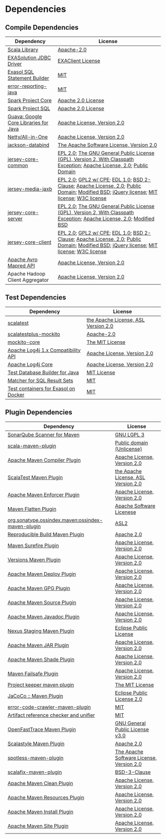 <!-- @formatter:off -->
# Dependencies

## Compile Dependencies

| Dependency                                 | License                                                                                                                                                                                            |
| ------------------------------------------ | -------------------------------------------------------------------------------------------------------------------------------------------------------------------------------------------------- |
| [Scala Library][0]                         | [Apache-2.0][1]                                                                                                                                                                                    |
| [EXASolution JDBC Driver][2]               | [EXAClient License][3]                                                                                                                                                                             |
| [Exasol SQL Statement Builder][4]          | [MIT][5]                                                                                                                                                                                           |
| [error-reporting-java][6]                  | [MIT][5]                                                                                                                                                                                           |
| [Spark Project Core][7]                    | [Apache 2.0 License][8]                                                                                                                                                                            |
| [Spark Project SQL][7]                     | [Apache 2.0 License][8]                                                                                                                                                                            |
| [Guava: Google Core Libraries for Java][9] | [Apache License, Version 2.0][10]                                                                                                                                                                  |
| [Netty/All-in-One][11]                     | [Apache License, Version 2.0][1]                                                                                                                                                                   |
| [jackson-databind][12]                     | [The Apache Software License, Version 2.0][10]                                                                                                                                                     |
| [jersey-core-common][13]                   | [EPL 2.0][14]; [The GNU General Public License (GPL), Version 2, With Classpath Exception][15]; [Apache License, 2.0][8]; [Public Domain][16]                                                      |
| [jersey-media-jaxb][17]                    | [EPL 2.0][14]; [GPL2 w/ CPE][15]; [EDL 1.0][18]; [BSD 2-Clause][19]; [Apache License, 2.0][8]; [Public Domain][16]; [Modified BSD][20]; [jQuery license][21]; [MIT license][22]; [W3C license][23] |
| [jersey-core-server][24]                   | [EPL 2.0][14]; [The GNU General Public License (GPL), Version 2, With Classpath Exception][15]; [Apache License, 2.0][8]; [Modified BSD][20]                                                       |
| [jersey-core-client][25]                   | [EPL 2.0][14]; [GPL2 w/ CPE][15]; [EDL 1.0][18]; [BSD 2-Clause][19]; [Apache License, 2.0][8]; [Public Domain][16]; [Modified BSD][20]; [jQuery license][21]; [MIT license][22]; [W3C license][23] |
| [Apache Avro Mapred API][26]               | [Apache License, Version 2.0][27]                                                                                                                                                                  |
| Apache Hadoop Client Aggregator            | [Apache License, Version 2.0][27]                                                                                                                                                                  |

## Test Dependencies

| Dependency                                 | License                                   |
| ------------------------------------------ | ----------------------------------------- |
| [scalatest][28]                            | [the Apache License, ASL Version 2.0][29] |
| [scalatestplus-mockito][30]                | [Apache-2.0][29]                          |
| [mockito-core][31]                         | [The MIT License][32]                     |
| [Apache Log4j 1.x Compatibility API][33]   | [Apache License, Version 2.0][27]         |
| [Apache Log4j Core][34]                    | [Apache License, Version 2.0][27]         |
| [Test Database Builder for Java][35]       | [MIT License][36]                         |
| [Matcher for SQL Result Sets][37]          | [MIT][5]                                  |
| [Test containers for Exasol on Docker][38] | [MIT][5]                                  |

## Plugin Dependencies

| Dependency                                              | License                                        |
| ------------------------------------------------------- | ---------------------------------------------- |
| [SonarQube Scanner for Maven][39]                       | [GNU LGPL 3][40]                               |
| [scala-maven-plugin][41]                                | [Public domain (Unlicense)][42]                |
| [Apache Maven Compiler Plugin][43]                      | [Apache License, Version 2.0][27]              |
| [ScalaTest Maven Plugin][44]                            | [the Apache License, ASL Version 2.0][29]      |
| [Apache Maven Enforcer Plugin][45]                      | [Apache License, Version 2.0][27]              |
| [Maven Flatten Plugin][46]                              | [Apache Software Licenese][10]                 |
| [org.sonatype.ossindex.maven:ossindex-maven-plugin][47] | [ASL2][10]                                     |
| [Reproducible Build Maven Plugin][48]                   | [Apache 2.0][10]                               |
| [Maven Surefire Plugin][49]                             | [Apache License, Version 2.0][27]              |
| [Versions Maven Plugin][50]                             | [Apache License, Version 2.0][27]              |
| [Apache Maven Deploy Plugin][51]                        | [Apache License, Version 2.0][27]              |
| [Apache Maven GPG Plugin][52]                           | [Apache License, Version 2.0][27]              |
| [Apache Maven Source Plugin][53]                        | [Apache License, Version 2.0][27]              |
| [Apache Maven Javadoc Plugin][54]                       | [Apache License, Version 2.0][27]              |
| [Nexus Staging Maven Plugin][55]                        | [Eclipse Public License][56]                   |
| [Apache Maven JAR Plugin][57]                           | [Apache License, Version 2.0][27]              |
| [Apache Maven Shade Plugin][58]                         | [Apache License, Version 2.0][27]              |
| [Maven Failsafe Plugin][59]                             | [Apache License, Version 2.0][27]              |
| [Project keeper maven plugin][60]                       | [The MIT License][61]                          |
| [JaCoCo :: Maven Plugin][62]                            | [Eclipse Public License 2.0][63]               |
| [error-code-crawler-maven-plugin][64]                   | [MIT][5]                                       |
| [Artifact reference checker and unifier][65]            | [MIT][5]                                       |
| [OpenFastTrace Maven Plugin][66]                        | [GNU General Public License v3.0][67]          |
| [Scalastyle Maven Plugin][68]                           | [Apache 2.0][8]                                |
| [spotless-maven-plugin][69]                             | [The Apache Software License, Version 2.0][27] |
| [scalafix-maven-plugin][70]                             | [BSD-3-Clause][71]                             |
| [Apache Maven Clean Plugin][72]                         | [Apache License, Version 2.0][27]              |
| [Apache Maven Resources Plugin][73]                     | [Apache License, Version 2.0][27]              |
| [Apache Maven Install Plugin][74]                       | [Apache License, Version 2.0][10]              |
| [Apache Maven Site Plugin][75]                          | [Apache License, Version 2.0][27]              |

[0]: https://www.scala-lang.org/
[1]: https://www.apache.org/licenses/LICENSE-2.0
[2]: http://www.exasol.com
[3]: https://docs.exasol.com/connect_exasol/drivers/jdbc.htm
[4]: https://github.com/exasol/sql-statement-builder
[5]: https://opensource.org/licenses/MIT
[6]: https://github.com/exasol/error-reporting-java
[7]: http://spark.apache.org/
[8]: http://www.apache.org/licenses/LICENSE-2.0.html
[9]: https://github.com/google/guava
[10]: http://www.apache.org/licenses/LICENSE-2.0.txt
[11]: https://netty.io/index.html
[12]: http://github.com/FasterXML/jackson
[13]: https://projects.eclipse.org/projects/ee4j.jersey/jersey-common
[14]: http://www.eclipse.org/legal/epl-2.0
[15]: https://www.gnu.org/software/classpath/license.html
[16]: https://creativecommons.org/publicdomain/zero/1.0/
[17]: https://projects.eclipse.org/projects/ee4j.jersey/project/jersey-media-jaxb
[18]: http://www.eclipse.org/org/documents/edl-v10.php
[19]: https://opensource.org/licenses/BSD-2-Clause
[20]: https://asm.ow2.io/license.html
[21]: https://github.com/jquery/jquery/blob/main/LICENSE.txt
[22]: http://www.opensource.org/licenses/mit-license.php
[23]: https://www.w3.org/Consortium/Legal/copyright-documents-19990405
[24]: https://projects.eclipse.org/projects/ee4j.jersey/jersey-server
[25]: https://projects.eclipse.org/projects/ee4j.jersey/jersey-client
[26]: https://avro.apache.org
[27]: https://www.apache.org/licenses/LICENSE-2.0.txt
[28]: http://www.scalatest.org
[29]: http://www.apache.org/licenses/LICENSE-2.0
[30]: https://github.com/scalatest/scalatestplus-mockito
[31]: https://github.com/mockito/mockito
[32]: https://github.com/mockito/mockito/blob/main/LICENSE
[33]: https://logging.apache.org/log4j/2.x/log4j-1.2-api/
[34]: https://logging.apache.org/log4j/2.x/log4j-core/
[35]: https://github.com/exasol/test-db-builder-java/
[36]: https://github.com/exasol/test-db-builder-java/blob/main/LICENSE
[37]: https://github.com/exasol/hamcrest-resultset-matcher
[38]: https://github.com/exasol/exasol-testcontainers
[39]: http://sonarsource.github.io/sonar-scanner-maven/
[40]: http://www.gnu.org/licenses/lgpl.txt
[41]: http://github.com/davidB/scala-maven-plugin
[42]: http://unlicense.org/
[43]: https://maven.apache.org/plugins/maven-compiler-plugin/
[44]: https://www.scalatest.org/user_guide/using_the_scalatest_maven_plugin
[45]: https://maven.apache.org/enforcer/maven-enforcer-plugin/
[46]: https://www.mojohaus.org/flatten-maven-plugin/
[47]: https://sonatype.github.io/ossindex-maven/maven-plugin/
[48]: http://zlika.github.io/reproducible-build-maven-plugin
[49]: https://maven.apache.org/surefire/maven-surefire-plugin/
[50]: http://www.mojohaus.org/versions-maven-plugin/
[51]: https://maven.apache.org/plugins/maven-deploy-plugin/
[52]: https://maven.apache.org/plugins/maven-gpg-plugin/
[53]: https://maven.apache.org/plugins/maven-source-plugin/
[54]: https://maven.apache.org/plugins/maven-javadoc-plugin/
[55]: http://www.sonatype.com/public-parent/nexus-maven-plugins/nexus-staging/nexus-staging-maven-plugin/
[56]: http://www.eclipse.org/legal/epl-v10.html
[57]: https://maven.apache.org/plugins/maven-jar-plugin/
[58]: https://maven.apache.org/plugins/maven-shade-plugin/
[59]: https://maven.apache.org/surefire/maven-failsafe-plugin/
[60]: https://github.com/exasol/project-keeper/
[61]: https://github.com/exasol/project-keeper/blob/main/LICENSE
[62]: https://www.jacoco.org/jacoco/trunk/doc/maven.html
[63]: https://www.eclipse.org/legal/epl-2.0/
[64]: https://github.com/exasol/error-code-crawler-maven-plugin
[65]: https://github.com/exasol/artifact-reference-checker-maven-plugin
[66]: https://github.com/itsallcode/openfasttrace-maven-plugin
[67]: https://www.gnu.org/licenses/gpl-3.0.html
[68]: http://www.scalastyle.org
[69]: https://github.com/diffplug/spotless
[70]: https://github.com/evis/scalafix-maven-plugin
[71]: https://opensource.org/licenses/BSD-3-Clause
[72]: https://maven.apache.org/plugins/maven-clean-plugin/
[73]: https://maven.apache.org/plugins/maven-resources-plugin/
[74]: http://maven.apache.org/plugins/maven-install-plugin/
[75]: https://maven.apache.org/plugins/maven-site-plugin/
